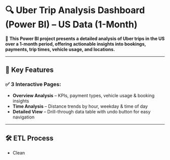 # 🔍 Uber Trip Analysis Dashboard (Power BI) – US Data (1-Month)

🚗 **This Power BI project presents a detailed analysis of Uber trips in the US over a 1-month period, offering actionable insights into bookings, payments, trip times, vehicle usage, and locations.**

---

## 🧩 Key Features

### ✅ 3 Interactive Pages:

- **Overview Analysis** – KPIs, payment types, vehicle usage & booking insights
- **Time Analysis** – Distance trends by hour, weekday & time of day
- **Detailed View** – Drill-through data table with undo button for easy navigation

---

## 🛠 ETL Process

- Clean
